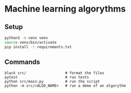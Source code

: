 # Machine learning algorythms

## Setup

```bash
python3 -m venv venv
source venv/bin/activate
pip install -r requirements.txt
```

## Commands

```
black src/                  # format the files
pytest                      # run tests
python src/main.py          # run the script
python -m src/<ALGO_NAME>   # run a demo of an algorythm
```
